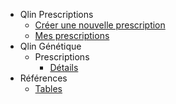 - Qlin Prescriptions
  - [Créer une nouvelle prescription](fr/qlin_prescriptions/create_prescription.md)
  - [Mes prescriptions](fr/qlin_prescriptions/my_prescription.md)
- Qlin Génétique
  - Prescriptions
    - [Détails](fr/qlin_genetic/prescription/details.md)
- Références
  - [Tables](fr/qlin_genetic/tables/tables.md)